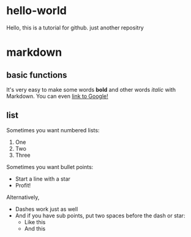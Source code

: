 # hello-world
Hello, this is a tutorial for github.
just another repositry
# markdown
## basic functions
It's very easy to make some words **bold** and other words *italic* with Markdown. You can even [link to Google!](http://google.com)
## list
Sometimes you want numbered lists:

1. One
2. Two
3. Three

Sometimes you want bullet points:

* Start a line with a star
* Profit!

Alternatively,

- Dashes work just as well
- And if you have sub points, put two spaces before the dash or star:
  - Like this
  - And this
  
## 
